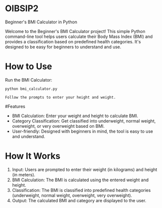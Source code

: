 # OIBSIP2
Beginner's BMI Calculator in Python

Welcome to the Beginner's BMI Calculator project! This simple Python command-line tool helps users calculate their Body Mass Index (BMI) and provides a classification based on predefined health categories. It's designed to be easy for beginners to understand and use.

# How to Use

Run the BMI Calculator:

    python bmi_calculator.py
    
    Follow the prompts to enter your height and weight.

#Features

- BMI Calculation: Enter your weight and height to calculate BMI.
- Category Classification: Get classified into underweight, normal weight, overweight, or very overweight based on BMI.
- User-friendly: Designed with beginners in mind, the tool is easy to use and understand.

# How It Works

1. Input: Users are prompted to enter their weight (in kilograms) and height (in meters).
2. BMI Calculation: The BMI is calculated using the entered weight and height.
3. Classification: The BMI is classified into predefined health categories (underweight, normal weight, overweight, very overweight).
4. Output: The calculated BMI and category are displayed to the user.

